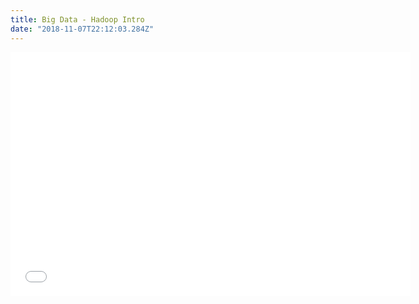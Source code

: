 ```yaml
---
title: Big Data - Hadoop Intro
date: "2018-11-07T22:12:03.284Z"
---
```


<div class="embed-responsive embed-responsive-16by9">
    <iframe class="embed-responsive-item" id="youtubeplayer" type="text/html" width="640" height="390"
        src="//www.youtube.com/embed/jKCj4BxGTi8" frameborder="0"/>
</div>

### What is Hadoop?

Hadoop is a framework that allows distributed processing of large data sets
across clusters of commodity computers using simple programming models.
It was inspired by a technical document published by Google. Doug Cutting
discovered Hadoop and named it after his son's yellow-colored toy elephant.

### Hadoop Characteristics

The 4 key characteristics of Hadoop are:

- Economical - Ordinary computers can be used for data processing.

- Reliable - Stores copies of data on different machines and is resistant
to hardware failure.

- Scalable - Can follow both horizontal and vertical scaling.

- Flexible - Can store as much of the data and decide to use it later.

### RDBMS vs. Hadoop

RDBMS stores data in a central location, and the data is sent to
the processor at runtime. This method works well for limited data,
but not for pushing high volumes of data to the processor.

Hadoop brought a radical approach. In Hadoop, the program goes to
the data not vice-versa. It initially distributes the data to multiple
systems and later runs the computation wherever the data is located.

### Big Data Processing

4 stages of Big Data require the functionalities of Hadoop components,

- Ingest
- Processing
- Analyze
- Access

### Hadoop Ecosystem Components

- Data Processing (works on _Hadoop Core_)
    
    - _Hadoop Distributed File System (HDFS)_

      A storage layer for Hadoop, suitable for the distributed storage and processing.
      Hadoop provides a command line interface wo interact with HDFS. HDFS provides
      streaming access to file system data, file permission and authentication.

    - _Spark_

      Spark is an open source cluster computing framework, it provides up to 100
      times faster performance for a few applications within memory primitives as
      compared to the 2 stage disk based MapReduce paradigm of Hadoop. Spark can
      run in the Hadoop cluster and processes data in HDFS, it also supports a wide
      variety of workload which includes machine learning, business intelligence,
      streaming and batch processing.

    - _Hadoop MapReduce_

      Hadoop MapReduce is the other framework that processes data, it is the original Hadoop
      processing engine which is primarily Java based. It is based on the map-and-reduce programming
      model. It has an extensive and mature fault tolerance framework built into the model, and
      it is still very commonly used, but it is losing ground to Spark.

- NoSQL
    - _HBase_

      HBase stores data in HDFS, it is a NoSQL database mainly used when you need random,
      real-time, read/write access to your Big Data. It provides support to high volume
      of data and high throughput. In HBase, a table can have thousands of columns.

- Data Ingestion
    - _Sqoop_

      Sqoop is designed to transfer data between Hadoop and relational database servers,
      it's used to import data from RDBMS (Oracle, MySQL) to HDFS and export data from HDFS
      to RDBMS.

    - _Flume_

      Flume is a distributed service that collects event data and transfers it to HDFS, it is
      ideally suited for event data from multiple systems.

- Data Analysis
    - _Pig_

      Pig is an open source high level data flow system, it's mainly used for analytics.
     Pig converts its script to map-and-reduce code thus saving the user from writing 
     complex MapReduce programs. Ad-hoc queries like filter and join which are difficult
     to perform in MapReduce can be done easily using Pig.

    - _Impala_

      Impala is an open source high performance SQL engine which runs on Hadoop cluster.
     It is idea for interactive analysis and has very low latency which can be measured
     in milliseconds. Impala supports a dialect of SQL (Impala SQL) so that data in HDFS
     is modeled as a database table.

    - _Hive_

      Hive is an abstraction layer on top of Hadoop, it's very similar to Impala
      however it's preferred for data processing and extract, transform, load (ETL)
      operations.

- Data Exploration
    - _Cloudera Search_

      Search is one of Cloudera's near-real-time access products. It enables non-technical
    users to search and explore data stored in or ingested into Hadoop and HBase. Users
    do not need SQL or programming skills to use Cloudera Search because it provides a simple
    full-text interface for searching.

    - _Hue_

      Hue is an acronym for Hadoop User Experience, it is an open source web interface for
      Hadoop. It supports operations such as upload and browse data, query a table in Hive
      or Impala, run Spark and Pig jobs and workflows. Hue provides SQL editor for Hive,
      Impala, MySQL, Oracle, Postgre, Spark SQL and Solar SQL.

- Workflow System
    - _Oozie_

      Oozie is a workflow or coordination system that you can use manage the Hadoop jobs.
